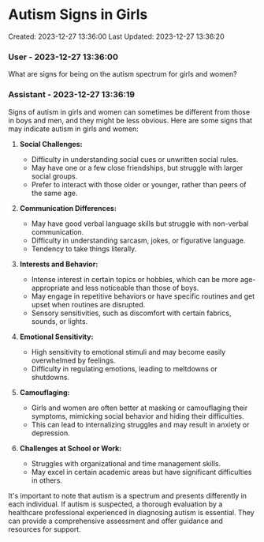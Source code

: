 # Autism Signs in Girls

Created: 2023-12-27 13:36:00
Last Updated: 2023-12-27 13:36:20

### User - 2023-12-27 13:36:00

What are signs for being on the autism spectrum for girls and women?

### Assistant - 2023-12-27 13:36:19

Signs of autism in girls and women can sometimes be different from those in boys and men, and they might be less obvious. Here are some signs that may indicate autism in girls and women:

1. **Social Challenges:**
   - Difficulty in understanding social cues or unwritten social rules.
   - May have one or a few close friendships, but struggle with larger social groups.
   - Prefer to interact with those older or younger, rather than peers of the same age.

2. **Communication Differences:**
   - May have good verbal language skills but struggle with non-verbal communication.
   - Difficulty in understanding sarcasm, jokes, or figurative language.
   - Tendency to take things literally.

3. **Interests and Behavior:**
   - Intense interest in certain topics or hobbies, which can be more age-appropriate and less noticeable than those of boys.
   - May engage in repetitive behaviors or have specific routines and get upset when routines are disrupted.
   - Sensory sensitivities, such as discomfort with certain fabrics, sounds, or lights.

4. **Emotional Sensitivity:**
   - High sensitivity to emotional stimuli and may become easily overwhelmed by feelings.
   - Difficulty in regulating emotions, leading to meltdowns or shutdowns.

5. **Camouflaging:**
   - Girls and women are often better at masking or camouflaging their symptoms, mimicking social behavior and hiding their difficulties.
   - This can lead to internalizing struggles and may result in anxiety or depression.

6. **Challenges at School or Work:**
   - Struggles with organizational and time management skills.
   - May excel in certain academic areas but have significant difficulties in others.

It's important to note that autism is a spectrum and presents differently in each individual. If autism is suspected, a thorough evaluation by a healthcare professional experienced in diagnosing autism is essential. They can provide a comprehensive assessment and offer guidance and resources for support.

